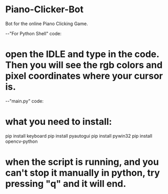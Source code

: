 # Piano-Clicker-Bot
Bot for the online Piano Clicking Game.

--"For Python Shell" code:
# open the IDLE and type in the code. Then you will see the rgb colors and pixel coordinates where your cursor is.

--"main.py" code:
# what you need to install:
pip install keyboard
pip install pyautogui
pip install pywin32
pip install opencv-python

# when the script is running, and you can't stop it manually in python, try pressing "q" and it will end.

